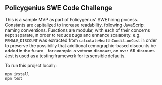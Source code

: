 ## Policygenius SWE Code Challenge

This is a sample MVP as part of Policygenius' SWE hiring process.
Constants are capitalized to increase readability, following JavaScript naming conventions.
Functions are modular, with each of their concerns kept separate, in order to reduce bugs and enhance scalability.
e.g. `FEMALE_DISCOUNT` was extracted from `calculateHealthConditionCost` in order to preserve the possibility that additional demographic-based discounts be added in the future—for example, a veteran discount, an over-65 discount. 
Jest is used as a testing framework for its sensible defaults.

To run this project locally:

```
npm install
npm test
```
